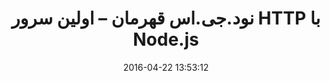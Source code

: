 ---
layout: post
title: "نود.جی.اس قهرمان – اولین سرور HTTP با Node.js"
date: 2016-04-22 13:53:12
section: article
tags: nodejs
link: "http://www.baboon.ir/%D9%86%D9%88%D8%AF-%D8%AC%DB%8C-%D8%A7%D8%B3-%D9%82%D9%87%D8%B1%D9%85%D8%A7%D9%86-%D8%A7%D9%88%D9%84%DB%8C%D9%86-%D8%B3%D8%B1%D9%88%D8%B1-http-%D8%A8%D8%A7-node-js/"
user: "نوید کاشانی"
user_link: "http://navid.kashani.ir/"
---